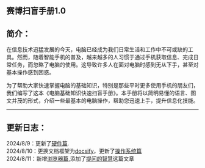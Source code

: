 ## 赛博扫盲手册1.0  
## 简介：  
在信息技术迅猛发展的今天，电脑已经成为我们日常生活和工作中不可或缺的工具。然而，随着智能手机的普及，越来越多的人习惯于通过手机获取信息、完成日常任务，而忽略了电脑的使用。这导致许多人在面对电脑时感到无从下手，甚至对基本操作感到困惑。

为了帮助大家快速掌握电脑的基础知识，特别是那些平时更多使用手机的朋友们，我们编写了这本《电脑基础知识快速扫盲手册》。本手册将以简明易懂的语言、图文并茂的形式，介绍一些最基本的电脑操作，帮助您迅速上手，提升信息化技能。    
***  
## 更新日志：  
2024/8/9：更新了[硬件篇](https://pcbook.top/#/1).  
2024/8/10：更换文档框架为[docsify](https://github.com/docsifyjs/docs-zh)，更新了[操作系统篇](https://pcbook.top/#/2)   
2024/8/11：新增[浏览器篇](https://pcbook.top/#/3),添加了[提问的智慧](https://pcbook.top/#/question)这篇文章
